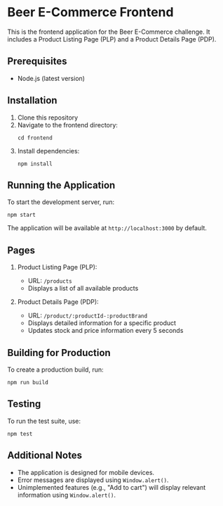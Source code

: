 # Beer E-Commerce Frontend

This is the frontend application for the Beer E-Commerce challenge. It includes a Product Listing Page (PLP) and a Product Details Page (PDP).

## Prerequisites

- Node.js (latest version)

## Installation

1. Clone this repository
2. Navigate to the frontend directory:
   ```
   cd frontend
   ```
3. Install dependencies:
   ```
   npm install
   ```

## Running the Application

To start the development server, run:

```
npm start
```

The application will be available at `http://localhost:3000` by default.

## Pages

1. Product Listing Page (PLP):
   - URL: `/products`
   - Displays a list of all available products

2. Product Details Page (PDP):
   - URL: `/product/:productId-:productBrand`
   - Displays detailed information for a specific product
   - Updates stock and price information every 5 seconds

## Building for Production

To create a production build, run:

```
npm run build
```

## Testing

To run the test suite, use:

```
npm test
```

## Additional Notes

- The application is designed for mobile devices.
- Error messages are displayed using `Window.alert()`.
- Unimplemented features (e.g., "Add to cart") will display relevant information using `Window.alert()`.